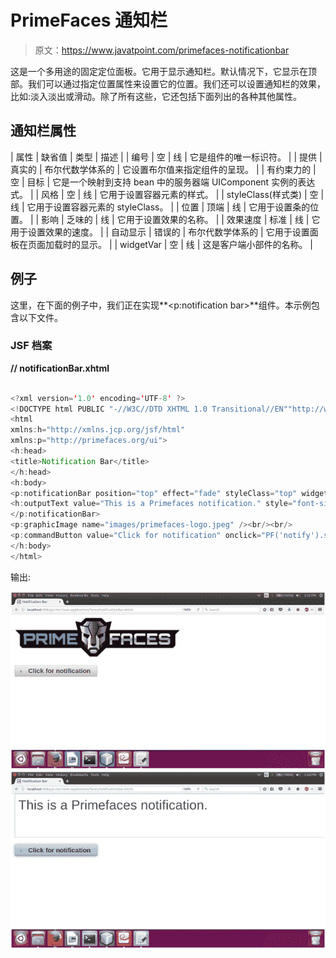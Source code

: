# PrimeFaces 通知栏

> 原文：<https://www.javatpoint.com/primefaces-notificationbar>

这是一个多用途的固定定位面板。它用于显示通知栏。默认情况下，它显示在顶部。我们可以通过指定位置属性来设置它的位置。我们还可以设置通知栏的效果，比如:淡入淡出或滑动。除了所有这些，它还包括下面列出的各种其他属性。

## 通知栏属性

| 属性 | 缺省值 | 类型 | 描述 |
| 编号 | 空 | 线 | 它是组件的唯一标识符。 |
| 提供 | 真实的 | 布尔代数学体系的 | 它设置布尔值来指定组件的呈现。 |
| 有约束力的 | 空 | 目标 | 它是一个映射到支持 bean 中的服务器端 UIComponent 实例的表达式。 |
| 风格 | 空 | 线 | 它用于设置容器元素的样式。 |
| styleClass(样式类) | 空 | 线 | 它用于设置容器元素的 styleClass。 |
| 位置 | 顶端 | 线 | 它用于设置条的位置。 |
| 影响 | 乏味的 | 线 | 它用于设置效果的名称。 |
| 效果速度 | 标准 | 线 | 它用于设置效果的速度。 |
| 自动显示 | 错误的 | 布尔代数学体系的 | 它用于设置面板在页面加载时的显示。 |
| widgetVar | 空 | 线 | 这是客户端小部件的名称。 |

## 例子

这里，在下面的例子中，我们正在实现**<p:notification bar>**组件。本示例包含以下文件。

### JSF 档案

**// notificationBar.xhtml**

```java

<?xml version='1.0' encoding='UTF-8' ?>
<!DOCTYPE html PUBLIC "-//W3C//DTD XHTML 1.0 Transitional//EN""http://www.w3.org/TR/xhtml1/DTD/xhtml1-transitional.dtd">
<html 
xmlns:h="http://xmlns.jcp.org/jsf/html"
xmlns:p="http://primefaces.org/ui">
<h:head>
<title>Notification Bar</title>
</h:head>
<h:body>
<p:notificationBar position="top" effect="fade" styleClass="top" widgetVar="notify">
<h:outputText value="This is a Primefaces notification." style="font-size:36px;" />
</p:notificationBar>
<p:graphicImage name="images/primefaces-logo.jpeg" /><br/><br/>
<p:commandButton value="Click for notification" onclick="PF('notify').show()" type="button" icon="ui-icon-arrow-1-s"/>
</h:body>
</html>

```

输出:

![PrimeFaces NotificationBar 1](img/f740903d12c3dd8c7cff86ddd2b904b8.png)
![PrimeFaces NotificationBar 2](img/ae8e3945938e9a4fc273cc1c261ef4e7.png)